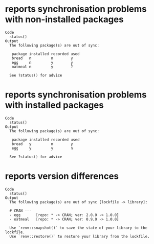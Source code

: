 # reports synchronisation problems with non-installed packages

    Code
      status()
    Output
      The following package(s) are out of sync:
      
       package installed recorded used
       bread   n         n        y   
       egg     n         y        y   
       oatmeal n         y        ?   
      
      See ?status() for advice

# reports synchronisation problems with installed packages

    Code
      status()
    Output
      The following package(s) are out of sync:
      
       package installed recorded used
       bread   y         n        y   
       egg     y         y        n   
      
      See ?status() for advice

# reports version differences

    Code
      status()
    Output
      The following package(s) are out of sync [lockfile -> library]:
      
      # CRAN ---
      - egg       [repo: * -> CRAN; ver: 2.0.0 -> 1.0.0]
      - oatmeal   [repo: * -> CRAN; ver: 0.9.0 -> 1.0.0]
      
      Use `renv::snapshot()` to save the state of your library to the lockfile.
      Use `renv::restore()` to restore your library from the lockfile.
      

